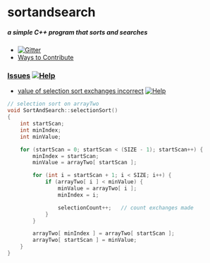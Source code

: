 # sortandsearch
##### a simple C++ program that sorts and searches

- [![Gitter](http://img.shields.io/:chat-on_gitter-33CC99.svg)](https://gitter.im/olzaragoza/sortandsearch "Join the discussion")
- [Ways to Contribute](https://github.com/olzaragoza/sortandsearch/blob/master/CONTRIBUTING.md)

### [Issues](https://github.com/olzaragoza/sortandsearch/issues) [![Help](https://img.shields.io/badge/help-wanted-orange.svg)](https://github.com/olzaragoza/sortandsearch/issues)
- [value of selection sort exchanges incorrect](https://github.com/olzaragoza/sortandsearch/issues/1)
[![Help](https://img.shields.io/badge/fix-pending-yellow.svg)](https://github.com/olzaragoza/sortandsearch/issues/1)

```c++
// selection sort on arrayTwo
void SortAndSearch::selectionSort()
{
	int startScan;
	int	minIndex;
	int	minValue;

	for (startScan = 0; startScan < (SIZE - 1); startScan++) {
		minIndex = startScan;
		minValue = arrayTwo[ startScan ];

		for (int i = startScan + 1; i < SIZE; i++) {
			if (arrayTwo[ i ] < minValue) {
				minValue = arrayTwo[ i ];
				minIndex = i;

				selectionCount++;	// count exchanges made
			}
		}

		arrayTwo[ minIndex ] = arrayTwo[ startScan ];
		arrayTwo[ startScan ] = minValue;
	}
}

```
